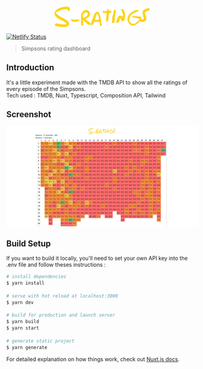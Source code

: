 <p align="center"><img width="250" src="assets/images/logo.svg" alt="logo"></p>

[![Netlify Status](https://api.netlify.com/api/v1/badges/04096c9e-e516-492e-943a-50faefc3ea93/deploy-status)](https://app.netlify.com/sites/sratings/deploys)

> Simpsons rating dashboard

## Introduction
It's a little experiment made with the TMDB API to show all the ratings of every episode of the Simpsons.
<br>Tech used : TMDB, Nuxt, Typescript, Composition API, Tailwind

## Screenshot

<p align="center"><img width="750" src="assets/images/screenshot.png" alt="screenshot"></p>

## Build Setup
If you want to build it locally, you'll need to set your own API key into the .env file and follow theses instructions :

```bash
# install dependencies
$ yarn install

# serve with hot reload at localhost:3000
$ yarn dev

# build for production and launch server
$ yarn build
$ yarn start

# generate static project
$ yarn generate
```

For detailed explanation on how things work, check out [Nuxt.js docs](https://nuxtjs.org).
